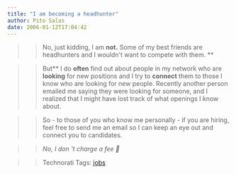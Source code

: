 ```yaml
---
title: "I am becoming a headhunter"
author: Pito Salas
date: 2006-01-12T17:04:42
---
```



>>

>> No, just kidding, I am **not.** Some of my best friends are headhunters and
I wouldn't want to compete with them. **

>>

>> But** I do **often** find out about people in my network who are
**looking** for new positions and I try to **connect** them to those I know
who are looking for new people. Recently another person emailed me saying they
were looking for someone, and I realized that I might have lost track of what
openings I know about.

>>

>> So - to those of you who know me personally - if you are hiring, feel free
to send me an email so I can keep an eye out and connect you to candidates.

>>

>> _No, I don 't charge a fee 🙂_

>>

>> Technorati Tags: [jobs](<http://www.technorati.com/tag/jobs>)


